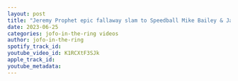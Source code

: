```yaml
---
layout: post
title: "Jeremy Prophet epic fallaway slam to Speedball Mike Bailey & Jack Evans"
date: 2023-06-25
categories: jofo-in-the-ring videos
author: jofo-in-the-ring
spotify_track_id: 
youtube_video_id: K1RCXtF3SJk
apple_track_id: 
youtube_metadata: 
---
```

